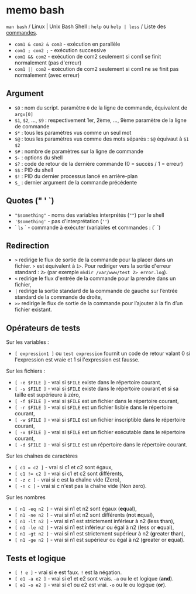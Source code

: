 memo bash
=========
`man bash` / Linux | Unix Bash Shell : `help` ou `help | less` / Liste des [commandes](https://fr.wikibooks.org/wiki/Programmation_Bash/Commandes_shell).

* `com1 & com2 & com3` - exécution en parallèle
* `com1 ; com2 ;` - exécution successive
* `com1 && com2` - exécution de com2 seulement si com1 se finit normalement (pas d'erreur)
* `com1 || com2` - exécution de com2 seulement si com1 ne se finit pas normalement (avec erreur)

Argument
--------

* `$0` : nom du script. paramètre `0` de la ligne de commande, équivalent de `argv[0]`
* `$1`, `$2`, ..., `$9` : respectivement 1er, 2ème, ..., 9ème paramètre de la ligne de commande
* `$*` : tous les paramètres vus comme un seul mot
* `$@` : tous les paramètres vus comme des mots séparés : `$@` équivaut à `$1` `$2`
* `$#` : nombre de paramètres sur la ligne de commande
* `$-` : options du shell
* `$?` : code de retour de la dernière commande (0 = succès / 1 = erreur)
* `$$` : PID du shell
* `$!` : PID du dernier processus lancé en arrière-plan
* `$_` : dernier argument de la commande précédente


Quotes (" ' \`)
------

* `"$something"` - noms des variables interprétés (`""`) par le shell
* `'$something'` - pas d'interprétation (`''`)
* \` `ls` \` - commande à exécuter (variables et commandes : (\` \`)

Redirection
-----------

* `>` redirige le flux de sortie de la commande pour la placer dans un fichier. `>` est équivalent à `1>`. Pour rediriger vers la  sortie d'erreur standard : `2>` (par exemple `mkdir /var/www/test 2> error.log`).
* `<` redirige le flux d'entrée de la commande pour la prendre dans un fichier,
* `|` redirige la sortie standard de la commande de gauche sur l’entrée standard de la commande de droite,
* `>>` redirige le flux de sortie de la commande pour l’ajouter à la fin d’un fichier existant.


Opérateurs de tests 
-------------------
Sur les variables :

* `[ expression1 ]` ou `test expression` fournit un code de retour valant 0 si l'expression est vraie et 1 si l'expression est fausse.

Sur les fichiers :

* `[ -e $FILE ]` - vrai si `$FILE` existe dans le répertoire courant,
* `[ -s $FILE ]` - vrai si `$FILE` existe dans le répertoire courant et si sa taille est supérieure à zéro,
* `[ -f $FILE ]` - vrai si `$FILE` est un fichier dans le répertoire courant,
* `[ -r $FILE ]` - vrai si `$FILE` est un fichier lisible dans le répertoire courant,
* `[ -w $FILE ]` - vrai si `$FILE` est un fichier inscriptible dans le répertoire courant,
* `[ -x $FILE ]` - vrai si `$FILE` est un fichier exécutable dans le répertoire courant,
* `[ -d $FILE ]` - vrai si `$FILE` est un répertoire dans le répertoire courant.

Sur les chaînes de caractères

* `[ c1 = c2 ]` - vrai si c1 et c2 sont égaux,
* `[ c1 != c2 ]` - vrai si c1 et c2 sont différents,
* `[ -z c ]` - vrai si c est la chaîne vide (Zero),
* `[ -n c ]` - vrai si c n'est pas la chaîne vide (Non zero).

Sur les nombres

* `[ n1 -eq n2 ]` - vrai si n1 et n2 sont égaux (**eq**ual),
* `[ n1 -ne n2 ]` - vrai si n1 et n2 sont différents (**n**ot **n**qual),
* `[ n1 -lt n2 ]` - vrai si n1 est strictement inférieur à n2 (**l**ess **t**han),
* `[ n1 -le n2 ]` - vrai si n1 est inférieur ou égal à n2 (**l**ess or **e**qual),
* `[ n1 -gt n2 ]` - vrai si n1 est strictement supérieur à n2 (**g**reater **t**han),
* `[ n1 -ge n2 ]` - vrai si n1 est supérieur ou égal à n2 (**g**reater or **e**qual).

Tests et logique
----------------

* `[ ! e ]` - vrai si e est faux. `!` est la négation.
* `[ e1 -a e2 ]` - vrai si e1 et e2 sont vrais. `-a` ou le et logique (**and**).
* `[ e1 -o e2 ]` - vrai si e1 ou e2 est vrai. `-o` ou le ou logique (**or**).

